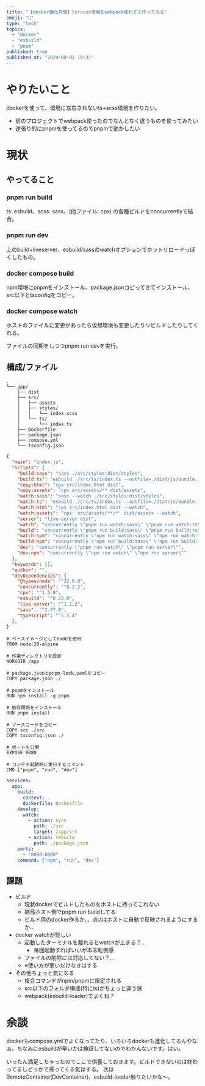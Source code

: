 ```yaml
---
title: "【docker強化月間】ts+scss環境をwebpack使わずに作ってみる"
emoji: "🐋"
type: "tech"
topics:
  - "docker"
  - "esbuild"
  - "pnpm"
published: true
published_at: "2024-08-02 19:31"
---
```


# やりたいこと
dockerを使って、環境に左右されないts+scss環境を作りたい。
- 前のプロジェクトでwebpack使ったのでなんとなく違うものを使ってみたい
- 逆張り的にpnpmを使ってるのでpnpmで動かしたい

# 現状
## やってること
### pnpm run build
ts: esbuild、scss: sass、(他ファイル: cpx)
の各種ビルドをconcurrentlyで結合。
### pnpm run dev
上のbuild+liveserver、esbuild/sassのwatchオプションでホットリロードっぽくしたもの。
### docker compose build
npm環境にpnpmをインストール、package.jsonコピってきてインストール、src以下とtsconfigをコピー。
### docker compose watch
ホストのファイルに変更があったら仮想環境も変更したりリビルドしたりしてくれる。

ファイルの同期をしつつpnpm run devを実行。
## 構成/ファイル
```:ディレクトリ構成
.
└── app/
    ├── dist
    ├── src/
    │   ├── assets
    │   ├── styles/
    │   │   └── index.scss
    │   └── ts/
    │       └── index.ts
    ├── Dockerfile
    ├── package.json
    ├── compose.yml
    └── tsconfig.json
```
```json:package.json
{
  "main": "index.js",
  "scripts": {
    "build:sass": "sass ./src/styles:dist/styles",
    "build:ts": "esbuild ./src/ts/index.ts --outfile=./dist/js/bundle.js --bundle",
    "copy:html": "cpx src/index.html dist",
    "copy:assets": "cpx src/assets/** dist/assets",
    "watch:sass": "sass --watch ./src/styles:dist/styles",
    "watch:ts": "esbuild ./src/ts/index.ts --outfile=./dist/js/bundle.js --bundle --watch --loader:.ts=ts",
    "watch:html": "cpx src/index.html dist --watch",
    "watch:assets": "cpx 'src/assets/**/*' dist/assets --watch",
    "server": "live-server dist",
    "watch": "concurrently \"pnpm run watch:sass\" \"pnpm run watch:ts\" \"pnpm run watch:html\" \"pnpm run watch:assets\"",
    "build": "concurrently \"pnpm run build:sass\" \"pnpm run build:ts\" \"pnpm run copy:html\" \"pnpm run copy:assets\"",
    "watch:npm": "concurrently \"npm run watch:sass\" \"npm run watch:ts\" \"npm run watch:html\" \"npm run watch:assets\"",
    "build:npm": "concurrently \"npm run build:sass\" \"npm run build:ts\" \"npm run copy:html\" \"npm run copy:assets\"",
    "dev": "concurrently \"pnpm run watch\" \"pnpm run server\"",
    "dev:npm": "concurrently \"npm run watch\" \"npm run server\""
  },
  "keywords": [],
  "author": "",
  "devDependencies": {
    "@types/node": "^22.0.0",
    "concurrently": "^8.2.2",
    "cpx": "^1.5.0",
    "esbuild": "^0.23.0",
    "live-server": "^1.2.2",
    "sass": "^1.77.8",
    "typescript": "^5.5.4"
  },
}
```
```Dockerfile:Dockerfile
# ベースイメージとしてnodeを使用
FROM node:20-alpine

# 作業ディレクトリを設定
WORKDIR /app

# package.jsonとpnpm-lock.yamlをコピー
COPY package.json ./

# pnpmをインストール
RUN npm install -g pnpm

# 依存関係をインストール
RUN pnpm install

# ソースコードをコピー
COPY src ./src
COPY tsconfig.json ./

# ポートを公開
EXPOSE 8080

# コンテナ起動時に実行するコマンド
CMD ["pnpm", "run", "dev"]
```
```yml:compose.yml
services:
  app:
    build:
      context: .
      dockerfile: Dockerfile
    develop:
      watch:
        - action: sync
          path: ./src
          target: /app/src
        - action: rebuild
          path: ./package.json
    ports:
      - "8080:8080"
    command: ["npm", "run", "dev"]
```

## 課題
- ビルド
    - 現状dockerでビルドしたものをホストに持ってこれない
    - 結局ホスト側でpnpm run buildしてる
    - ビルド用のdocker作るか、、distはホストに自動で反映されるようにするか...
- docker watchが怪しい
    - 起動したターミナルを離れるとwatchが止まる？...
        - 毎回起動すればいいが本末転倒感
    - ファイルの削除には対応してない？...
    - ※使い方が悪いだけなきはする
- その他ちょっと気になる
    - 複合コマンドがnpm/pnpmに限定される
    - src以下のフォルダ構成(特にts)がちょっと違う感
    - webpack(esbuild-loader)でよくね？
# 余談
dockerもcompose.ymlでよくなってたり、いろいろdockerも進化してるんやなぁ。ちなみにesbuildが早いかは検証してないのでわかんないです。はい。

いったん満足しちゃったのでここで供養しておきます。ビルドできないのは終わってるしどっかで帰ってくる気はする。
次はRemoteContainer(DevContainer)、esbuild-loader触りたいかな～。

  